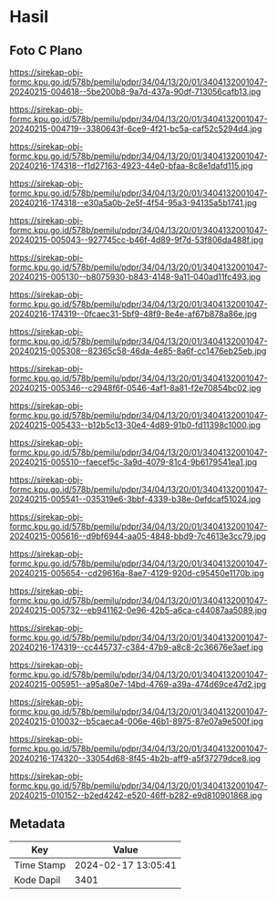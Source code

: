 # Hasil

## Foto C Plano

https://sirekap-obj-formc.kpu.go.id/578b/pemilu/pdpr/34/04/13/20/01/3404132001047-20240215-004618--5be200b8-9a7d-437a-90df-713056cafb13.jpg

https://sirekap-obj-formc.kpu.go.id/578b/pemilu/pdpr/34/04/13/20/01/3404132001047-20240215-004719--3380643f-6ce9-4f21-bc5a-caf52c5294d4.jpg

https://sirekap-obj-formc.kpu.go.id/578b/pemilu/pdpr/34/04/13/20/01/3404132001047-20240216-174318--f1d27163-4923-44e0-bfaa-8c8e1dafd115.jpg

https://sirekap-obj-formc.kpu.go.id/578b/pemilu/pdpr/34/04/13/20/01/3404132001047-20240216-174318--e30a5a0b-2e5f-4f54-95a3-94135a5b1741.jpg

https://sirekap-obj-formc.kpu.go.id/578b/pemilu/pdpr/34/04/13/20/01/3404132001047-20240215-005043--927745cc-b46f-4d89-9f7d-53f806da488f.jpg

https://sirekap-obj-formc.kpu.go.id/578b/pemilu/pdpr/34/04/13/20/01/3404132001047-20240215-005130--b8075930-b843-4148-9a11-040ad11fc493.jpg

https://sirekap-obj-formc.kpu.go.id/578b/pemilu/pdpr/34/04/13/20/01/3404132001047-20240216-174319--0fcaec31-5bf9-48f9-8e4e-af67b878a86e.jpg

https://sirekap-obj-formc.kpu.go.id/578b/pemilu/pdpr/34/04/13/20/01/3404132001047-20240215-005308--82365c58-46da-4e85-8a6f-cc1476eb25eb.jpg

https://sirekap-obj-formc.kpu.go.id/578b/pemilu/pdpr/34/04/13/20/01/3404132001047-20240215-005346--c2948f6f-0546-4af1-8a81-f2e70854bc02.jpg

https://sirekap-obj-formc.kpu.go.id/578b/pemilu/pdpr/34/04/13/20/01/3404132001047-20240215-005433--b12b5c13-30e4-4d89-91b0-fd11398c1000.jpg

https://sirekap-obj-formc.kpu.go.id/578b/pemilu/pdpr/34/04/13/20/01/3404132001047-20240215-005510--faecef5c-3a9d-4079-81c4-9b6179541ea1.jpg

https://sirekap-obj-formc.kpu.go.id/578b/pemilu/pdpr/34/04/13/20/01/3404132001047-20240215-005541--035319e6-3bbf-4339-b38e-0efdcaf51024.jpg

https://sirekap-obj-formc.kpu.go.id/578b/pemilu/pdpr/34/04/13/20/01/3404132001047-20240215-005616--d9bf6944-aa05-4848-bbd9-7c4613e3cc79.jpg

https://sirekap-obj-formc.kpu.go.id/578b/pemilu/pdpr/34/04/13/20/01/3404132001047-20240215-005654--cd29616a-8ae7-4129-920d-c95450e1170b.jpg

https://sirekap-obj-formc.kpu.go.id/578b/pemilu/pdpr/34/04/13/20/01/3404132001047-20240215-005732--eb941162-0e96-42b5-a6ca-c44087aa5089.jpg

https://sirekap-obj-formc.kpu.go.id/578b/pemilu/pdpr/34/04/13/20/01/3404132001047-20240216-174319--cc445737-c384-47b9-a8c8-2c36676e3aef.jpg

https://sirekap-obj-formc.kpu.go.id/578b/pemilu/pdpr/34/04/13/20/01/3404132001047-20240215-005951--a95a80e7-14bd-4769-a39a-474d69ce47d2.jpg

https://sirekap-obj-formc.kpu.go.id/578b/pemilu/pdpr/34/04/13/20/01/3404132001047-20240215-010032--b5caeca4-006e-46b1-8975-87e07a9e500f.jpg

https://sirekap-obj-formc.kpu.go.id/578b/pemilu/pdpr/34/04/13/20/01/3404132001047-20240216-174320--33054d68-8f45-4b2b-aff9-a5f37279dce8.jpg

https://sirekap-obj-formc.kpu.go.id/578b/pemilu/pdpr/34/04/13/20/01/3404132001047-20240215-010152--b2ed4242-e520-46ff-b282-e9d810901868.jpg


## Metadata

| Key        | Value               |
| ---------- | ------------------- |
| Time Stamp | 2024-02-17 13:05:41 |
| Kode Dapil | 3401                |



